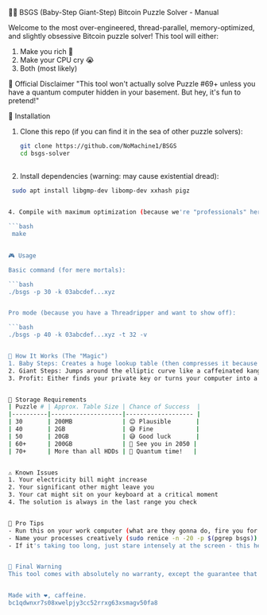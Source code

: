 🕵️‍♂️ BSGS (Baby-Step Giant-Step) Bitcoin Puzzle Solver - Manual

Welcome to the most over-engineered, thread-parallel, memory-optimized, and slightly obsessive Bitcoin puzzle solver! This tool will either:
1) Make you rich 🤑
2) Make your CPU cry 😭
3) Both (most likely)

📜 Official Disclaimer
"This tool won't actually solve Puzzle #69+ unless you have a quantum computer hidden in your basement. But hey, it's fun to pretend!"

🚀 Installation

1. Clone this repo (if you can find it in the sea of other puzzle solvers):
   
   ```bash
   git clone https://github.com/NoMachine1/BSGS
   cd bsgs-solver
  

3. Install dependencies (warning: may cause existential dread):

  ```bash
   sudo apt install libgmp-dev libomp-dev xxhash pigz
   

4. Compile with maximum optimization (because we're "professionals" here):

  ```bash
   make
   

🎮 Usage

Basic command (for mere mortals):

```bash
./bsgs -p 30 -k 03abcdef...xyz


Pro mode (because you have a Threadripper and want to show off):

```bash
./bsgs -p 40 -k 03abcdef...xyz -t 32 -v


🧠 How It Works (The "Magic")
1. Baby Steps: Creates a huge lookup table (then compresses it because we're not animals)
2. Giant Steps: Jumps around the elliptic curve like a caffeinated kangaroo
3. Profit: Either finds your private key or turns your computer into a space heater


💾 Storage Requirements
| Puzzle # | Approx. Table Size | Chance of Success  |
|----------|--------------------|------------------- |
| 30       | 200MB              | 😊 Plausible       |
| 40       | 2GB                | 😅 Fine            |
| 50       | 20GB               | 😅 Good luck       |
| 60+      | 200GB              | 🤣 See you in 2050 |
| 70+      | More than all HDDs | 🚀 Quantum time!   |


⚠️ Known Issues
1. Your electricity bill might increase
2. Your significant other might leave you
3. Your cat might sit on your keyboard at a critical moment
4. The solution is always in the last range you check


🎉 Pro Tips
- Run this on your work computer (what are they gonna do, fire you for being ambitious?)
- Name your processes creatively (sudo renice -n -20 -p $(pgrep bsgs))
- If it's taking too long, just stare intensely at the screen - this helps


📜 Final Warning
This tool comes with absolutely no warranty, except the guarantee that it will make you obsessively check the output every 5 minutes. Happy hunting!


Made with ❤️, caffeine.
bc1qdwnxr7s08xwelpjy3cc52rrxg63xsmagv50fa8
